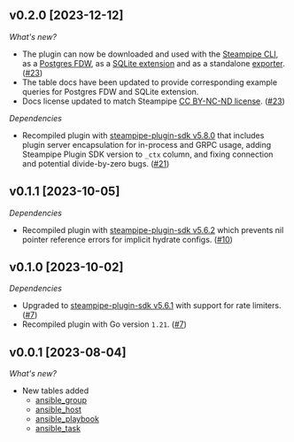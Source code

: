 ## v0.2.0 [2023-12-12]

_What's new?_

- The plugin can now be downloaded and used with the [Steampipe CLI](https://steampipe.io/downloads), as a [Postgres FDW](https://steampipe.io/docs/steampipe_postgres/overview), as a [SQLite extension](https://steampipe.io/docs//steampipe_sqlite/overview) and as a standalone [exporter](https://steampipe.io/docs/steampipe_export/overview). ([#23](https://github.com/turbot/steampipe-plugin-ansible/pull/23))
- The table docs have been updated to provide corresponding example queries for Postgres FDW and SQLite extension.
- Docs license updated to match Steampipe [CC BY-NC-ND license](https://github.com/turbot/steampipe-plugin-ansible/blob/main/docs/LICENSE). ([#23](https://github.com/turbot/steampipe-plugin-ansible/pull/23))

_Dependencies_

- Recompiled plugin with [steampipe-plugin-sdk v5.8.0](https://github.com/turbot/steampipe-plugin-sdk/blob/main/CHANGELOG.md#v580-2023-12-11) that includes plugin server encapsulation for in-process and GRPC usage, adding Steampipe Plugin SDK version to `_ctx` column, and fixing connection and potential divide-by-zero bugs. ([#21](https://github.com/turbot/steampipe-plugin-ansible/pull/21))

## v0.1.1 [2023-10-05]

_Dependencies_

- Recompiled plugin with [steampipe-plugin-sdk v5.6.2](https://github.com/turbot/steampipe-plugin-sdk/blob/main/CHANGELOG.md#v562-2023-10-03) which prevents nil pointer reference errors for implicit hydrate configs. ([#10](https://github.com/turbot/steampipe-plugin-ansible/pull/10))

## v0.1.0 [2023-10-02]

_Dependencies_

- Upgraded to [steampipe-plugin-sdk v5.6.1](https://github.com/turbot/steampipe-plugin-sdk/blob/main/CHANGELOG.md#v561-2023-09-29) with support for rate limiters. ([#7](https://github.com/turbot/steampipe-plugin-ansible/pull/7))
- Recompiled plugin with Go version `1.21`. ([#7](https://github.com/turbot/steampipe-plugin-ansible/pull/7))

## v0.0.1 [2023-08-04]

_What's new?_

- New tables added
  - [ansible_group](https://hub.steampipe.io/plugins/turbot/ansible/tables/ansible_group)
  - [ansible_host](https://hub.steampipe.io/plugins/turbot/ansible/tables/ansible_host)
  - [ansible_playbook](https://hub.steampipe.io/plugins/turbot/ansible/tables/ansible_playbook)
  - [ansible_task](https://hub.steampipe.io/plugins/turbot/ansible/tables/ansible_task)

